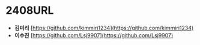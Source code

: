 # 2408URL

* **김미리** [https://github.com/kimmiri1234](https://github.com/kimmiri1234)
* **이수진** [https://github.com/Lsj9907](https://github.com/Lsj9907)
